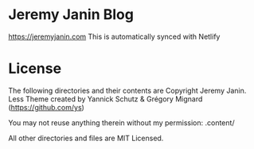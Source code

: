 # Jeremy Janin Blog

https://jeremyjanin.com
This is automatically synced with Netlify

# License

The following directories and their contents are Copyright Jeremy Janin.
Less Theme created by Yannick Schutz & Grégory Mignard (https://github.com/ys)

You may not reuse anything therein without my permission:
.content/

All other directories and files are MIT Licensed.
